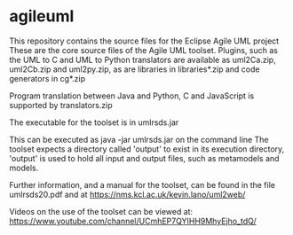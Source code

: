 # agileuml
This repository contains the source files for the Eclipse Agile UML project
These are the core source files of the Agile UML toolset. 
Plugins, such as the UML to C and UML to Python translators are available as uml2Ca.zip, uml2Cb.zip and uml2py.zip, as are libraries in libraries*.zip and code generators in cg*.zip

Program translation between Java and Python, C and JavaScript is supported by translators.zip

The executable for the toolset is in umlrsds.jar

This can be executed as java -jar umlrsds.jar on the command line
The toolset expects a directory called 'output' to exist in its execution directory, 
'output' is used to hold all input and output files, such as metamodels and models.

Further information, and a manual for the toolset, can be found in the file umlrsds20.pdf and at https://nms.kcl.ac.uk/kevin.lano/uml2web/

Videos on the use of the toolset can be viewed at: https://www.youtube.com/channel/UCmhEP7QYIHH9MhyEjho_tdQ/

